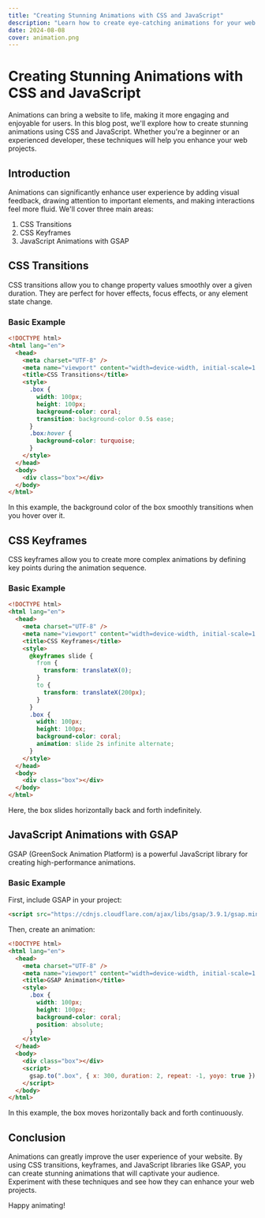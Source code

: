 ```yaml
---
title: "Creating Stunning Animations with CSS and JavaScript"
description: "Learn how to create eye-catching animations for your web pages using CSS transitions, keyframes, and JavaScript libraries like GSAP."
date: 2024-08-08
cover: animation.png
---
```


# Creating Stunning Animations with CSS and JavaScript

Animations can bring a website to life, making it more engaging and enjoyable for users. In this blog post, we'll explore how to create stunning animations using CSS and JavaScript. Whether you're a beginner or an experienced developer, these techniques will help you enhance your web projects.

## Introduction

Animations can significantly enhance user experience by adding visual feedback, drawing attention to important elements, and making interactions feel more fluid. We'll cover three main areas:

1. CSS Transitions
2. CSS Keyframes
3. JavaScript Animations with GSAP

## CSS Transitions

CSS transitions allow you to change property values smoothly over a given duration. They are perfect for hover effects, focus effects, or any element state change.

### Basic Example

```html
<!DOCTYPE html>
<html lang="en">
  <head>
    <meta charset="UTF-8" />
    <meta name="viewport" content="width=device-width, initial-scale=1.0" />
    <title>CSS Transitions</title>
    <style>
      .box {
        width: 100px;
        height: 100px;
        background-color: coral;
        transition: background-color 0.5s ease;
      }
      .box:hover {
        background-color: turquoise;
      }
    </style>
  </head>
  <body>
    <div class="box"></div>
  </body>
</html>
```

In this example, the background color of the box smoothly transitions when you hover over it.

## CSS Keyframes

CSS keyframes allow you to create more complex animations by defining key points during the animation sequence.

### Basic Example

```html
<!DOCTYPE html>
<html lang="en">
  <head>
    <meta charset="UTF-8" />
    <meta name="viewport" content="width=device-width, initial-scale=1.0" />
    <title>CSS Keyframes</title>
    <style>
      @keyframes slide {
        from {
          transform: translateX(0);
        }
        to {
          transform: translateX(200px);
        }
      }
      .box {
        width: 100px;
        height: 100px;
        background-color: coral;
        animation: slide 2s infinite alternate;
      }
    </style>
  </head>
  <body>
    <div class="box"></div>
  </body>
</html>
```

Here, the box slides horizontally back and forth indefinitely.

## JavaScript Animations with GSAP

GSAP (GreenSock Animation Platform) is a powerful JavaScript library for creating high-performance animations.

### Basic Example

First, include GSAP in your project:

```html
<script src="https://cdnjs.cloudflare.com/ajax/libs/gsap/3.9.1/gsap.min.js"></script>
```

Then, create an animation:

```html
<!DOCTYPE html>
<html lang="en">
  <head>
    <meta charset="UTF-8" />
    <meta name="viewport" content="width=device-width, initial-scale=1.0" />
    <title>GSAP Animation</title>
    <style>
      .box {
        width: 100px;
        height: 100px;
        background-color: coral;
        position: absolute;
      }
    </style>
  </head>
  <body>
    <div class="box"></div>
    <script>
      gsap.to(".box", { x: 300, duration: 2, repeat: -1, yoyo: true });
    </script>
  </body>
</html>
```

In this example, the box moves horizontally back and forth continuously.

## Conclusion

Animations can greatly improve the user experience of your website. By using CSS transitions, keyframes, and JavaScript libraries like GSAP, you can create stunning animations that will captivate your audience. Experiment with these techniques and see how they can enhance your web projects.

Happy animating!
